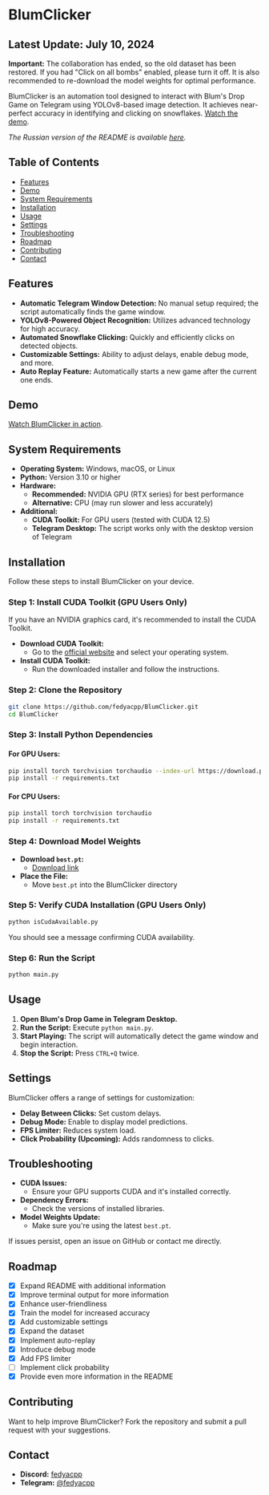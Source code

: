 # BlumClicker

## Latest Update: July 10, 2024

**Important:** The collaboration has ended, so the old dataset has been restored. If you had "Click on all bombs" enabled, please turn it off. It is also recommended to re-download the model weights for optimal performance.

BlumClicker is an automation tool designed to interact with Blum's Drop Game on Telegram using YOLOv8-based image detection. It achieves near-perfect accuracy in identifying and clicking on snowflakes. [Watch the demo](https://photos.app.goo.gl/caVfEjbUsoawek9J8).

*The Russian version of the README is available [here](https://github.com/fedyacpp/BlumClicker/blob/main/README_ru.md).*

## Table of Contents

- [Features](#features)
- [Demo](#demo)
- [System Requirements](#system-requirements)
- [Installation](#installation)
- [Usage](#usage)
- [Settings](#settings)
- [Troubleshooting](#troubleshooting)
- [Roadmap](#roadmap)
- [Contributing](#contributing)
- [Contact](#contact)

## Features

- **Automatic Telegram Window Detection:** No manual setup required; the script automatically finds the game window.
- **YOLOv8-Powered Object Recognition:** Utilizes advanced technology for high accuracy.
- **Automated Snowflake Clicking:** Quickly and efficiently clicks on detected objects.
- **Customizable Settings:** Ability to adjust delays, enable debug mode, and more.
- **Auto Replay Feature:** Automatically starts a new game after the current one ends.

## Demo

[Watch BlumClicker in action](https://photos.app.goo.gl/caVfEjbUsoawek9J8).

## System Requirements

- **Operating System:** Windows, macOS, or Linux
- **Python:** Version 3.10 or higher
- **Hardware:**
  - **Recommended:** NVIDIA GPU (RTX series) for best performance
  - **Alternative:** CPU (may run slower and less accurately)
- **Additional:**
  - **CUDA Toolkit:** For GPU users (tested with CUDA 12.5)
  - **Telegram Desktop:** The script works only with the desktop version of Telegram

## Installation

Follow these steps to install BlumClicker on your device.

### Step 1: Install CUDA Toolkit (GPU Users Only)

If you have an NVIDIA graphics card, it's recommended to install the CUDA Toolkit.

- **Download CUDA Toolkit:**
  - Go to the [official website](https://developer.nvidia.com/cuda-downloads) and select your operating system.
- **Install CUDA Toolkit:**
  - Run the downloaded installer and follow the instructions.

### Step 2: Clone the Repository

```bash
git clone https://github.com/fedyacpp/BlumClicker.git
cd BlumClicker
```

### Step 3: Install Python Dependencies

#### For GPU Users:

```bash
pip install torch torchvision torchaudio --index-url https://download.pytorch.org/whl/cu121
pip install -r requirements.txt
```

#### For CPU Users:

```bash
pip install torch torchvision torchaudio
pip install -r requirements.txt
```

### Step 4: Download Model Weights

- **Download `best.pt`:**
  - [Download link](https://drive.google.com/file/d/1lUTl4GulseoWs_vhPnYp0qkIYaumKMNg/view?usp=sharing)
- **Place the File:**
  - Move `best.pt` into the BlumClicker directory

### Step 5: Verify CUDA Installation (GPU Users Only)

```bash
python isCudaAvailable.py
```

You should see a message confirming CUDA availability.

### Step 6: Run the Script

```bash
python main.py
```

## Usage

1. **Open Blum's Drop Game in Telegram Desktop.**
2. **Run the Script:** Execute `python main.py`.
3. **Start Playing:** The script will automatically detect the game window and begin interaction.
4. **Stop the Script:** Press `CTRL+Q` twice.

## Settings

BlumClicker offers a range of settings for customization:

- **Delay Between Clicks:** Set custom delays.
- **Debug Mode:** Enable to display model predictions.
- **FPS Limiter:** Reduces system load.
- **Click Probability (Upcoming):** Adds randomness to clicks.

## Troubleshooting

- **CUDA Issues:**
  - Ensure your GPU supports CUDA and it's installed correctly.
- **Dependency Errors:**
  - Check the versions of installed libraries.
- **Model Weights Update:**
  - Make sure you're using the latest `best.pt`.

If issues persist, open an issue on GitHub or contact me directly.

## Roadmap

- [x] Expand README with additional information
- [x] Improve terminal output for more information
- [x] Enhance user-friendliness
- [x] Train the model for increased accuracy
- [x] Add customizable settings
- [x] Expand the dataset
- [x] Implement auto-replay
- [x] Introduce debug mode
- [x] Add FPS limiter
- [ ] Implement click probability
- [x] Provide even more information in the README

## Contributing

Want to help improve BlumClicker? Fork the repository and submit a pull request with your suggestions.

## Contact

- **Discord:** [fedyacpp](https://discord.com/users/fedyacpp)
- **Telegram:** [@fedyacpp](https://t.me/fedyacpp)
